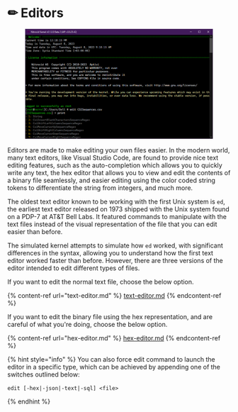 # ✏ Editors

<figure><img src="../../../.gitbook/assets/image (17).png" alt=""><figcaption></figcaption></figure>

Editors are made to make editing your own files easier. In the modern world, many text editors, like Visual Studio Code, are found to provide nice text editing features, such as the auto-completion which allows you to quickly write any text, the hex editor that allows you to view and edit the contents of a binary file seamlessly, and easier editing using the color coded string tokens to differentiate the string from integers, and much more.

The oldest text editor known to be working with the first Unix system is `ed`, the earliest text editor released on 1973 shipped with the Unix system found on a PDP-7 at AT\&T Bell Labs. It featured commands to manipulate with the text files instead of the visual representation of the file that you can edit easier than before.

The simulated kernel attempts to simulate how `ed` worked, with significant differences in the syntax, allowing you to understand how the first text editor worked faster than before. However, there are three versions of the editor intended to edit different types of files.

If you want to edit the normal text file, choose the below option.

{% content-ref url="text-editor.md" %}
[text-editor.md](text-editor.md)
{% endcontent-ref %}

If you want to edit the binary file using the hex representation, and are careful of what you're doing, choose the below option.

{% content-ref url="hex-editor.md" %}
[hex-editor.md](hex-editor.md)
{% endcontent-ref %}

{% hint style="info" %}
You can also force edit command to launch the editor in a specific type, which can be achieved by appending one of the switches outlined below:

```
edit [-hex|-json|-text|-sql] <file>
```
{% endhint %}

